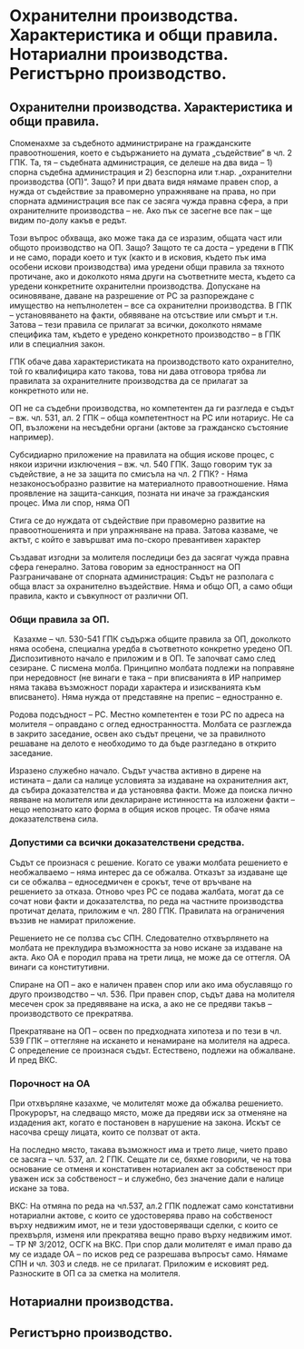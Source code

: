 ﻿# **Охранителни производства. Характеристика и общи правила. Нотариални производства. Регистърно производство.**
## **Охранителни производства. Характеристика и общи правила.**
Споменахме за съдебното администриране на гражданските правоотношения, което е съдържанието на думата „съдействие“ в чл. 2 ГПК. Та, тя – съдебната администрация, се делеше на два вида – 1) спорна съдебна администрация и 2) безспорна или т.нар. „охранителни производства (ОП)“. Защо? И при двата видя нямаме правен спор, а нужда от съдействие за правомерно упражняване на права, но при спорната администрация все пак се засяга чужда правна сфера, а при охранителните производства – не. Ако пък се засегне все пак – ще видим по-долу какъв е редът. 

Този въпрос обхваща, ако може така да се изразим, общата част или общото производство на ОП. Защо? Защото те са доста – уредени в ГПК и не само, поради което и тук (както и в исковия, където пък има особени искови производства) има уредени общи правила за тяхното протичане, ако и доколкото няма други на съответните места, където са уредени конкретните охранителни производства. Допускане на осиновяване, даване на разрешение от РС за разпореждане с имущество на непълнолетен – все са охранителни производства. В ГПК – установяването на факти, обявяване на отсъствие или смърт и т.н. Затова – тези правила се прилагат за всички, доколкото нямаме специфика там, където е уредено конкретното производство – в ГПК или в специалния закон. 

ГПК обаче дава характеристиката на производството като охранително, той го квалифицира като такова, това ни дава отговора трябва ли правилата за охранителните производства да се прилагат за конкретното или не.  

ОП не са съдебни производства, но компетентен да ги разгледа е съдът – вж. чл. 531, ал. 2 ГПК – обща компетентност на РС или нотариус. Не са ОП, възложени на несъдебни органи (актове за гражданско състояние например). 

Субсидиарно приложение на правилата на общия искове процес, с някои изрични изключения – вж. чл. 540 ГПК. Защо говорим тук за съдействие, а не за защита по смисъла на чл. 2 ГПК? - 	Няма незаконосъобразно развитие на материалното правоотношение. Няма проявление на защита-санкция, позната ни иначе за гражданския процес. Има ли спор, няма ОП 

Стига се до нуждата от съдействие при правомерно развитие на правоотношенията и при упражняване на права. Затова казваме, че актът, с който е завършват има по-скоро превантивен характер 

Създават изгодни за молителя последици без да засягат чужда правна сфера генерално. Затова говорим за едностранност на ОП Разграничаване от спорната администрация: Съдът не разполага с обща власт за охранително въздействие. Няма и общо ОП, а само общи правила, както и съвкупност от различни ОП.  
### Общи правила за ОП. 
` `Казахме – чл. 530-541 ГПК съдържа общите правила за ОП, доколкото няма особена, специална уредба в съответното конкретно уредено ОП. Диспозитивното начало е приложим и в ОП. Те започват само след сезиране. С писмена молба. Принципно молбата подлежи на поправяне при нередовност (не винаги е така – при вписванията в ИР например няма такава възможност поради характера и изискванията към вписването). Няма нужда от представяне на препис – едностранно е. 

Родова подсъдност – РС. Местно компетентен е този РС по адреса на молителя – оправдано с оглед едностранността. Молбата се разглежда в закрито заседание, освен ако съдът прецени, че за правилното решаване на делото е необходимо то да бъде разгледано в открито заседание. 

Изразено служебно начало. Съдът участва активно в дирене на истината – дали са налице условията за издаване на охранителния акт, да събира доказателства и да установява факти. Може да поиска лично явяване на молителя или деклариране истинността на изложени факти – нещо непознато като форма в общия исков процес. Тя обаче няма доказателствена сила. 
### Допустими са всички доказателствени средства. 
Съдът се произнася с решение. Когато се уважи молбата решението е необжалваемо – няма интерес да се обжалва. Отказът за издаване ще си се обжалва – едноседмичен е срокът, тече от връчване на решението за отказа. Отново чрез РС се подава жалбата, могат да се сочат нови факти и доказателства, по реда на частните производства протичат делата, приложим е чл. 280 ГПК. Правилата на ограничения въззив не намират приложение. 

Решението не се ползва със СПН. Следователно отхвърлянето на молбата не преклудира възможността за ново искане за издаване на акта. Ако ОА е породил права на трети лица, не може да се оттегля. ОА винаги са конститутивни. 

Спиране на ОП – ако е наличен правен спор или ако има обуславящо го друго производство – чл. 536. При правен спор, съдът дава на молителя месечен срок за предявяване на иска, а ако не се предяви такъв – производството се прекратява. 

Прекратяване на ОП – освен по предходната хипотеза и по тези в чл. 539 ГПК – оттегляне на искането и ненамиране на молителя на адреса. С определение се произнася съдът. Естествено, подлежи на обжалване. И пред ВКС. 
### Порочност на ОА
При отхвърляне казахме, че молителят може да обжалва решението. Прокурорът, на следващо място, може да предяви иск за отменяне на издадения акт, когато е постановен в  нарушение на закона. Искът се насочва срещу лицата, които се ползват от акта.   

На последно място, такава възможност има и трето лице, чието право се засяга – чл. 537, ал. 2 ГПК. Сещате ли се, бяхме говорили, че на това основание се отменя и констативен нотариален акт за собственост при уважен иск за собственост – и служебно, без значение дали е налице искане за това. 

ВКС: На отмяна по реда на чл.537, ал.2 ГПК подлежат само констативни нотариални актове, с които се удостоверява право на собственост върху недвижим имот, не и тези удостоверяващи сделки, с които се прехвърля, изменя или прекратява вещно право върху недвижим имот. – ТР № 3/2012, ОСГК на ВКС. При спор дали молителят е имал право да му се издаде ОА – по исков ред се разрешава въпросът само. Нямаме СПН и чл. 303 и следв. не се прилагат. Приложим е исковият ред.  Разноските в ОП са за сметка на молителя.
## **Нотариални производства.**
## **Регистърно производство.**



